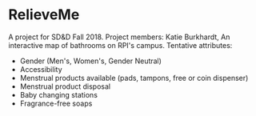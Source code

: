 # RelieveMe
A project for SD&D Fall 2018. Project members: Katie Burkhardt,
An interactive map of bathrooms on RPI's campus. Tentative attributes:
* Gender (Men's, Women's, Gender Neutral)
* Accessibility
* Menstrual products available (pads, tampons, free or coin dispenser)
* Menstrual product disposal
* Baby changing stations
* Fragrance-free soaps

